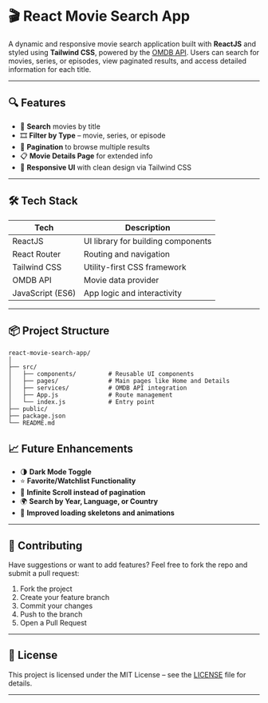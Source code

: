 # 🎬 React Movie Search App

A dynamic and responsive movie search application built with **ReactJS** and styled using **Tailwind CSS**, powered by the [OMDB API](https://www.omdbapi.com/). Users can search for movies, series, or episodes, view paginated results, and access detailed information for each title.

---

## 🔍 Features

* 🔎 **Search** movies by title
* 🎞️ **Filter by Type** – movie, series, or episode
* 📄 **Pagination** to browse multiple results
* 📋 **Movie Details Page** for extended info
* 📱 **Responsive UI** with clean design via Tailwind CSS

---

## 🛠️ Tech Stack

| Tech             | Description                        |
| ---------------- | ---------------------------------- |
| ReactJS          | UI library for building components |
| React Router     | Routing and navigation             |
| Tailwind CSS     | Utility-first CSS framework        |
| OMDB API         | Movie data provider                |
| JavaScript (ES6) | App logic and interactivity        |

---

## 📦 Project Structure

```
react-movie-search-app/
│
├── src/
│   ├── components/         # Reusable UI components
│   ├── pages/              # Main pages like Home and Details
│   ├── services/           # OMDB API integration
│   ├── App.js              # Route management
│   └── index.js            # Entry point
├── public/
├── package.json
└── README.md
```


## 📈 Future Enhancements

* 🌗 **Dark Mode Toggle**
* ⭐ **Favorite/Watchlist Functionality**
* 🔁 **Infinite Scroll instead of pagination**
* 🌍 **Search by Year, Language, or Country**
* 🎨 **Improved loading skeletons and animations**

---

## 🤝 Contributing

Have suggestions or want to add features? Feel free to fork the repo and submit a pull request:

1. Fork the project
2. Create your feature branch
3. Commit your changes
4. Push to the branch
5. Open a Pull Request

---

## 📄 License

This project is licensed under the MIT License – see the [LICENSE](LICENSE) file for details.

---
